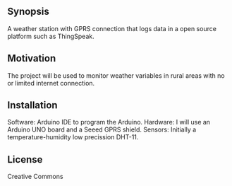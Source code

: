 ## Synopsis

A weather station with GPRS connection that logs data in a open source platform such as ThingSpeak.

## Motivation

The project will be used to monitor weather variables in rural areas with no or limited internet connection.

## Installation

Software: Arduino IDE to program the Arduino.
Hardware: I will use an Arduino UNO board and a Seeed GPRS shield.
Sensors: Initially a temperature-humidity low precission DHT-11.

## License

Creative Commons 
